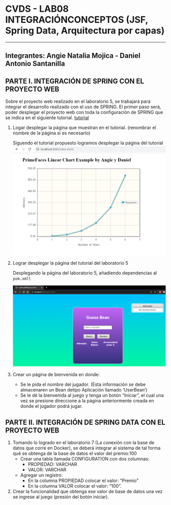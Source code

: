 # CVDS - LAB08 INTEGRACIÓNCONCEPTOS (JSF, Spring Data, Arquitectura por capas)

---

**Integrantes:**
Angie Natalia Mojica - Daniel Antonio Santanilla
---

## PARTE I. INTEGRACIÓN DE SPRING CON EL PROYECTO WEB

Sobre el proyecto web realizado en el laboratorio 5, se trabajará para integrar el desarrollo realizado con el uso de SPRING. El primer paso será, poder desplegar el proyecto web con toda la configuración de SPRING que se indica en el siguiente tutorial. [tutorial](https://www.logicbig.com/tutorials/spring-framework/spring-boot/boot-primefaces-integration.html#google_vignette)

1. Logar desplegar la página que muestran en el tutorial. (renombrar el nombre de la página si es necesario)

    Siguendo el tutorial propuesto logramos desplegar la página del tutorial\
    ![DevTutorial](./imgs/run%20tutorial.png)

2. Lograr desplegar la página del tutorial del laboratorio 5

    Desplegando la página del laboratorio 5, añadiendo dependencias al `pom.xml`\
    
    ![DevGuesBeans](./imgs/pagina%20lab5.png)

3. Crear un página de bienvenida en donde:
    - Se le pida el nombre del jugador. (Esta información se debe almacenaren un Bean detipo Aplicación llamado ‘UserBean’)
    - Se le dé la bienvenida al juego y tenga un botón “Iniciar”, el cual una vez se presione direccione a la página anteriormente creada en donde el jugador podrá jugar.

## PARTE II. INTEGRACIÓN DE SPRING DATA CON EL PROYECTO WEB

1. Tomando lo logrado en el laboratorio 7 (La conexión con la base de datos que corre en Docker), se deberá integrar al sistema de tal forma qué se obtenga de la base de datos el valor del premio:100
    - Crear una tabla llamada CONFIGURATION con dos columnas:
        - PROPIEDAD: VARCHAR
        - VALOR: VARCHAR
    - Agregar un registro:
        - En la columna PROPIEDAD colocar el valor: “Premio”
        - En la columna VALOR colocar el valor: “100”.
2. Crear la funcionalidad que obtenga ese valor de base de datos una vez se ingrese al juego (presión del botón iniciar).
